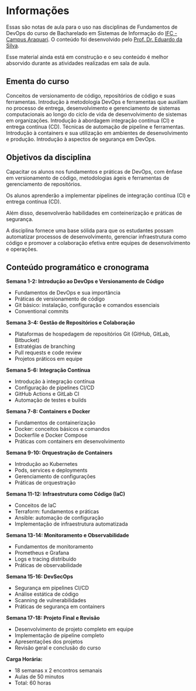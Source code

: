 # Informações

Essas são notas de aula para o uso nas disciplinas de Fundamentos de DevOps do curso de Bacharelado em Sistemas de Informação do [IFC - Campus Araquari](https://bsi.araquari.ifc.edu.br/ 'IFC'). O conteúdo foi desenvolvido pelo [Prof. Dr. Eduardo da Silva](https://github.com/eduardo-da-silva/ 'Repositório pessoal').

Esse material ainda está em construção e o seu conteúdo é melhor absorvido durante as atividades realizadas em sala de aula.

## Ementa do curso

Conceitos de versionamento de código, repositórios de código e suas ferramentas. Introdução à metodologia DevOps e ferramentas que auxiliam no processo de entrega, desenvolvimento e gerenciamento de sistemas computacionais ao longo do ciclo de vida de desenvolvimento de sistemas em organizações. Introdução à abordagem integração contínua (CI) e entrega contínua (CD). Técnicas de automação de pipeline e ferramentas. Introdução à containers e sua utilização em ambientes de desenvolvimento e produção. Introdução à aspectos de segurança em DevOps.

## Objetivos da disciplina

Capacitar os alunos nos fundamentos e práticas de DevOps, com ênfase em versionamento de código, metodologias ágeis e ferramentas de gerenciamento de repositórios.

Os alunos aprenderão a implementar pipelines de integração contínua (CI) e entrega contínua (CD).

Além disso, desenvolverão habilidades em conteinerização e práticas de segurança.

A disciplina fornece uma base sólida para que os estudantes possam automatizar processos de desenvolvimento, gerenciar infraestrutura como código e promover a colaboração efetiva entre equipes de desenvolvimento e operações.

## Conteúdo programático e cronograma

**Semana 1-2: Introdução ao DevOps e Versionamento de Código**

- Fundamentos de DevOps e sua importância
- Práticas de versionamento de código
- Git básico: instalação, configuração e comandos essenciais
- Conventional commits

**Semana 3-4: Gestão de Repositórios e Colaboração**

- Plataformas de hospedagem de repositórios Git (GitHub, GitLab, Bitbucket)
- Estratégias de branching
- Pull requests e code review
- Projetos práticos em equipe

**Semana 5-6: Integração Contínua**

- Introdução à integração contínua
- Configuração de pipelines CI/CD
- GitHub Actions e GitLab CI
- Automação de testes e builds

**Semana 7-8: Containers e Docker**

- Fundamentos de containerização
- Docker: conceitos básicos e comandos
- Dockerfile e Docker Compose
- Práticas com containers em desenvolvimento

**Semana 9-10: Orquestração de Containers**

- Introdução ao Kubernetes
- Pods, services e deployments
- Gerenciamento de configurações
- Práticas de orquestração

**Semana 11-12: Infraestrutura como Código (IaC)**

- Conceitos de IaC
- Terraform: fundamentos e práticas
- Ansible: automação de configuração
- Implementação de infraestrutura automatizada

**Semana 13-14: Monitoramento e Observabilidade**

- Fundamentos de monitoramento
- Prometheus e Grafana
- Logs e tracing distribuído
- Práticas de observabilidade

**Semana 15-16: DevSecOps**

- Segurança em pipelines CI/CD
- Análise estática de código
- Scanning de vulnerabilidades
- Práticas de segurança em containers

**Semana 17-18: Projeto Final e Revisão**

- Desenvolvimento de projeto completo em equipe
- Implementação de pipeline completo
- Apresentações dos projetos
- Revisão geral e conclusão do curso

**Carga Horária:**

- 18 semanas x 2 encontros semanais
- Aulas de 50 minutos
- Total: 60 horas
